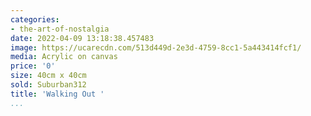 ```yaml
---
categories:
- the-art-of-nostalgia
date: 2022-04-09 13:18:38.457483
image: https://ucarecdn.com/513d449d-2e3d-4759-8cc1-5a443414fcf1/
media: Acrylic on canvas
price: '0'
size: 40cm x 40cm
sold: Suburban312
title: 'Walking Out '
...
```

